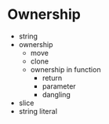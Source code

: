 # Ownership

- string
- ownership
    - move
    - clone
    - ownership in function
        - return
        - parameter
        - dangling
- slice
- string literal
